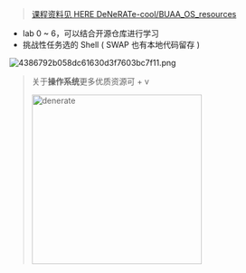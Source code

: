 > [课程资料见 HERE DeNeRATe-cool/BUAA_OS_resources](https://github.com/DeNeRATe-cool/BUAA_OS_resources)

- lab 0 ~ 6，可以结合开源仓库进行学习
- 挑战性任务选的 Shell ( SWAP 也有本地代码留存 )

![4386792b058dc61630d3f7603bc7f11.png](https://s2.loli.net/2025/05/30/JYBTK2ePSD3ozwG.png)

> 关于**操作系统**更多优质资源可 + v
> 
> <img src="https://s2.loli.net/2025/01/08/XtGqHAxlpKQhrEY.jpg" alt="denerate" style="width: 300px; height: auto;">